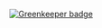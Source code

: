 

[![Greenkeeper badge](https://badges.greenkeeper.io/lazerball/hittracker-desktop.svg)](https://greenkeeper.io/)